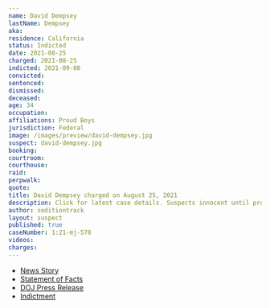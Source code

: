 ```yaml
---
name: David Dempsey
lastName: Dempsey
aka:
residence: California
status: Indicted
date: 2021-08-25
charged: 2021-08-25
indicted: 2021-09-08
convicted:
sentenced:
dismissed:
deceased:
age: 34
occupation:
affiliations: Proud Boys
jurisdiction: Federal
image: /images/preview/david-dempsey.jpg
suspect: david-dempsey.jpg
booking:
courtroom:
courthouse:
raid:
perpwalk:
quote:
title: David Dempsey charged on August 25, 2021
description: Click for latest case details. Suspects innocent until proven guilty.
author: seditiontrack
layout: suspect
published: true
caseNumber: 1:21-mj-578
videos:
charges:
---
```

- [News Story](https://theavtimes.com/2021/08/26/two-socal-men-arrested-for-assault-on-law-enforcement-at-capitol-riot/)
- [Statement of Facts](https://www.justice.gov/usao-dc/case-multi-defendant/file/1428151/download)
- [DOJ Press Release](https://www.justice.gov/usao-dc/pr/california-men-arrested-assault-law-enforcement-during-jan-6-capitol-breach)
- [Indictment](https://www.documentcloud.org/documents/21059945-210909-dempsey-indictment)